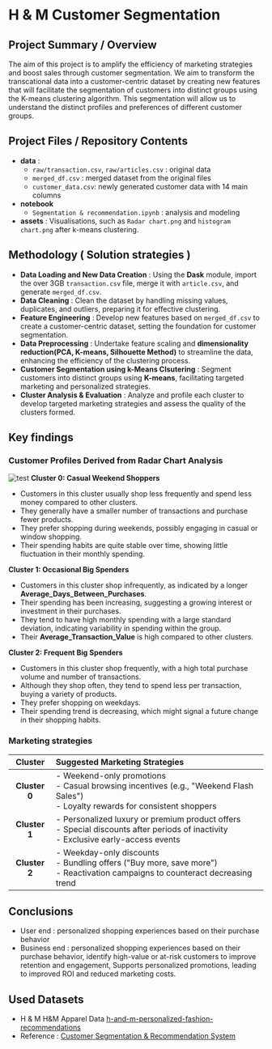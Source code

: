 # H & M Customer Segmentation

## Project Summary / Overview
The aim of this project is to amplify the efficiency of marketing strategies and boost sales through customer segmentation.
We aim to transform the transcational data into a customer-centric dataset by creating new features that will facilitate 
the segmentation of customers into distinct groups using the K-means clustering algorithm.
This segmentation will allow us to understand the distinct profiles and preferences of different customer groups.

## Project Files / Repository Contents
- **data** :
  - `raw/transaction.csv`, `raw/articles.csv` : original data
  - `merged_df.csv` : merged dataset from the original files
  - `customer_data.csv`: newly generated customer data with 14 main columns
- **notebook**
  - `Segmentation & recommendation.ipynb` : analysis and modeling
- **assets** : Visualisations, such as `Radar chart.png` and `histogram chart.png` after k-means clustering.


## Methodology ( Solution strategies )
- **Data Loading and New Data Creation** : Using the **Dask** module, import the over 3GB `transaction.csv` file, merge it with `article.csv`, and generate `merged_df.csv`.
- **Data Cleaning** : Clean the dataset by handling missing values, duplicates, and outliers, preparing it for effective clustering.
- **Feature Engineering** : Develop new features based on `merged_df.csv` to create a customer-centric dataset, setting the foundation for customer segmentation.
- **Data Preprocessing** : Undertake feature scaling and **dimensionality reduction(PCA, K-means, Silhouette Method)** to streamline the data, enhancing the efficiency of the clustering process.
- **Customer Segmentation using k-Means Clsutering** : Segment customers into distinct groups using **K-means**, facilitating targeted marketing and personalized strategies.
- **Cluster Analysis & Evaluation** : Analyze and profile each cluster to develop targeted marketing strategies and assess the quality of the clusters formed.
  
## Key findings
### Customer Profiles Derived from Radar Chart Analysis

![test](assets/Radarchart.png)
**Cluster 0: Casual Weekend Shoppers**
- Customers in this cluster usually shop less frequently and spend less money compared to other clusters.
- They generally have a smaller number of transactions and purchase fewer products.
- They prefer shopping during weekends, possibly engaging in casual or window shopping.
- Their spending habits are quite stable over time, showing little fluctuation in their monthly spending.
  
**Cluster 1: Occasional Big Spenders**
- Customers in this cluster shop infrequently, as indicated by a longer **Average_Days_Between_Purchases**.
- Their spending has been increasing, suggesting a growing interest or investment in their purchases.
- They tend to have high monthly spending with a large standard deviation, indicating variability in spending within the group.
- Their **Average_Transaction_Value** is high compared to other clusters.

**Cluster 2: Frequent Big Spenders**
- Customers in this cluster shop frequently, with a high total purchase volume and number of transactions.
- Although they shop often, they tend to spend less per transaction, buying a variety of products.
- They prefer shopping on weekdays.
- Their spending trend is decreasing, which might signal a future change in their shopping habits.

### Marketing strategies

<div align="center">
  
| Cluster | Suggested Marketing Strategies |
|:-------:|:-------------------------------|
| **Cluster 0** | - Weekend-only promotions<br>- Casual browsing incentives (e.g., "Weekend Flash Sales")<br>- Loyalty rewards for consistent shoppers |
| **Cluster 1** | - Personalized luxury or premium product offers<br>- Special discounts after periods of inactivity<br>- Exclusive early-access events |
| **Cluster 2** | - Weekday-only discounts<br>- Bundling offers ("Buy more, save more")<br>- Reactivation campaigns to counteract decreasing trend |

</div>

## Conclusions

- User end : personalized shopping experiences based on their purchase behavior
- Business end : personalized shopping experiences based on their purchase behavior, identify high-value or at-risk customers to improve retention and engagement, Supports personalized promotions, leading to improved ROI and reduced marketing costs.




## Used Datasets
- H & M H&M Apparel Data [h-and-m-personalized-fashion-recommendations](https://www.kaggle.com/competitions/h-and-m-personalized-fashion-recommendations)
- Reference : [Customer Segmentation & Recommendation System](https://www.kaggle.com/code/farzadnekouei/customer-segmentation-recommendation-system)
